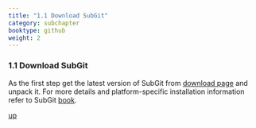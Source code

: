 ```yaml
---
title: "1.1 Download SubGit"
category: subchapter
booktype: github
weight: 2
---
```


### 1.1 Download SubGit

As the first step get the latest version of SubGit from [download page](download.html) and unpack it. For more details and platform-specific installation information refer to SubGit [book](remote-book.html#29).

[up](#up)